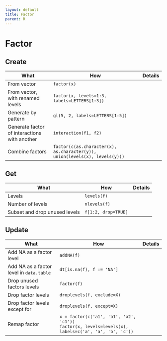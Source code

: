 ```yaml
---
layout: default
title: Factor
parent: R
---
```


# Factor

## Create

| What | How | Details |
|---|---|---|
| From vector | `factor(x)` | |
| From vector, with renamed levels | `factor(x, levels=1:3, labels=LETTERS[1:3])` | |
| Generate by pattern | `gl(5, 2, labels=LETTERS[1:5])` | |
| Generate factor of interactions with another | `interaction(f1, f2)` | |
| Combine factors | `factor(c(as.character(x), as.character(y)), union(levels(x), levels(y)))` | |

## Get

| What | How | Details |
|---|---|---|
| Levels | `levels(f)` | |
| Number of levels | `nlevels(f)` | |
| Subset and drop unused levels | `f[1:2, drop=TRUE]` | |

## Update

| What | How | Details |
|---|---|---|
| Add NA as a factor level | `addNA(f)` | |
| Add NA as a factor level in `data.table` | `dt[is.na(f), f := 'NA']` | |
| Drop unused factors levels | `factor(f)` | |
| Drop factor levels | `droplevels(f, exclude=X)` | |
| Drop factor levels except for | `droplevels(f, except=X)` | |
| Remap factor | `x = factor(c('a1', 'b1', 'a2', 'c1'))`<br>`factor(x, levels=levels(x), labels=c('a', 'a', 'b', 'c'))` | |

